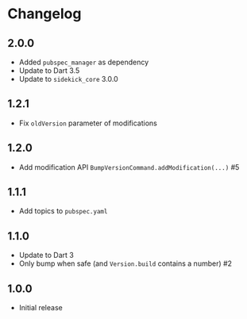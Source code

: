# Changelog

## 2.0.0
- Added `pubspec_manager` as dependency
- Update to Dart 3.5
- Update to `sidekick_core` 3.0.0

## 1.2.1
- Fix `oldVersion` parameter of modifications

## 1.2.0
- Add modification API `BumpVersionCommand.addModification(...)` #5

## 1.1.1
- Add topics to `pubspec.yaml`

## 1.1.0
- Update to Dart 3
- Only bump when safe (and `Version.build` contains a number) #2

## 1.0.0
- Initial release